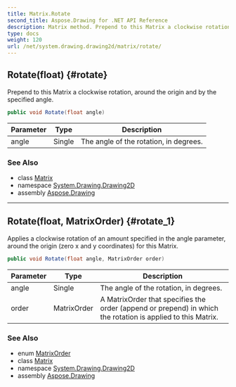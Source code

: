 ```yaml
---
title: Matrix.Rotate
second_title: Aspose.Drawing for .NET API Reference
description: Matrix method. Prepend to this Matrix a clockwise rotation around the origin and by the specified angle
type: docs
weight: 120
url: /net/system.drawing.drawing2d/matrix/rotate/
---
```

## Rotate(float) {#rotate}

Prepend to this Matrix a clockwise rotation, around the origin and by the specified angle.

```csharp
public void Rotate(float angle)
```

| Parameter | Type | Description |
| --- | --- | --- |
| angle | Single | The angle of the rotation, in degrees. |

### See Also

* class [Matrix](../)
* namespace [System.Drawing.Drawing2D](../../matrix/)
* assembly [Aspose.Drawing](../../../)

---

## Rotate(float, MatrixOrder) {#rotate_1}

Applies a clockwise rotation of an amount specified in the angle parameter, around the origin (zero x and y coordinates) for this Matrix.

```csharp
public void Rotate(float angle, MatrixOrder order)
```

| Parameter | Type | Description |
| --- | --- | --- |
| angle | Single | The angle of the rotation, in degrees. |
| order | MatrixOrder | A MatrixOrder that specifies the order (append or prepend) in which the rotation is applied to this Matrix. |

### See Also

* enum [MatrixOrder](../../matrixorder/)
* class [Matrix](../)
* namespace [System.Drawing.Drawing2D](../../matrix/)
* assembly [Aspose.Drawing](../../../)



